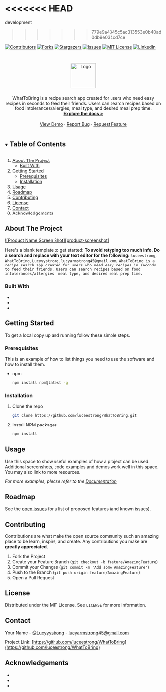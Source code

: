 <<<<<<< HEAD
=======
 development
>>>>>>> 779e9a4345c5ac313553e0b40ad0db9e034cd7ce

[![Contributors][contributors-shield]][contributors-url]
[![Forks][forks-shield]][forks-url]
[![Stargazers][stars-shield]][stars-url]
[![Issues][issues-shield]][issues-url]
[![MIT License][license-shield]][license-url]
[![LinkedIn][linkedin-shield]][linkedin-url]



<!-- PROJECT LOGO -->
<br />
<p align="center">
  <a href="https://github.com/luceestrong/WhatToBring">
    <img src="images/logo.png" alt="Logo" width="80" height="80">
  </a>

  <h3 align="center"></h3>

  <p align="center">
    WhatToBring is a recipe search app created for users who need easy recipes in seconds to feed their friends. Users can search recipes based on food intolerances/allergies, meal type, and desired meal prep time.
    <br />
    <a href="https://github.com/luceestrong/WhatToBring"><strong>Explore the docs »</strong></a>
    <br />
    <br />
    <a href="https://github.com/luceestrong/WhatToBring">View Demo</a>
    ·
    <a href="https://github.com/luceestrong/WhatToBring/issues">Report Bug</a>
    ·
    <a href="https://github.com/luceestrong/WhatToBring/issues">Request Feature</a>
  </p>
</p>



<!-- TABLE OF CONTENTS -->
<details open="open">
  <summary><h2 style="display: inline-block">Table of Contents</h2></summary>
  <ol>
    <li>
      <a href="#about-the-project">About The Project</a>
      <ul>
        <li><a href="#built-with">Built With</a></li>
      </ul>
    </li>
    <li>
      <a href="#getting-started">Getting Started</a>
      <ul>
        <li><a href="#prerequisites">Prerequisites</a></li>
        <li><a href="#installation">Installation</a></li>
      </ul>
    </li>
    <li><a href="#usage">Usage</a></li>
    <li><a href="#roadmap">Roadmap</a></li>
    <li><a href="#contributing">Contributing</a></li>
    <li><a href="#license">License</a></li>
    <li><a href="#contact">Contact</a></li>
    <li><a href="#acknowledgements">Acknowledgements</a></li>
  </ol>
</details>



<!-- ABOUT THE PROJECT -->
## About The Project

[![Product Name Screen Shot][product-screenshot]](https://example.com)

Here's a blank template to get started:
**To avoid retyping too much info. Do a search and replace with your text editor for the following:**
`luceestrong`, `WhatToBring`, `Lucyyystrong`, `lucyarmstrong45@gmail.com`, `WhatToBring is a recipe search app created for users who need easy recipes in seconds to feed their friends. Users can search recipes based on food intolerances/allergies, meal type, and desired meal prep time.   `


### Built With

* []()
* []()
* []()



<!-- GETTING STARTED -->
## Getting Started

To get a local copy up and running follow these simple steps.

### Prerequisites

This is an example of how to list things you need to use the software and how to install them.
* npm
  ```sh
  npm install npm@latest -g
  ```

### Installation

1. Clone the repo
   ```sh
   git clone https://github.com/luceestrong/WhatToBring.git
   ```
2. Install NPM packages
   ```sh
   npm install
   ```



<!-- USAGE EXAMPLES -->
## Usage

Use this space to show useful examples of how a project can be used. Additional screenshots, code examples and demos work well in this space. You may also link to more resources.

_For more examples, please refer to the [Documentation](https://example.com)_



<!-- ROADMAP -->
## Roadmap

See the [open issues](https://github.com/luceestrong/WhatToBring/issues) for a list of proposed features (and known issues).



<!-- CONTRIBUTING -->
## Contributing

Contributions are what make the open source community such an amazing place to be learn, inspire, and create. Any contributions you make are **greatly appreciated**.

1. Fork the Project
2. Create your Feature Branch (`git checkout -b feature/AmazingFeature`)
3. Commit your Changes (`git commit -m 'Add some AmazingFeature'`)
4. Push to the Branch (`git push origin feature/AmazingFeature`)
5. Open a Pull Request



<!-- LICENSE -->
## License

Distributed under the MIT License. See `LICENSE` for more information.



<!-- CONTACT -->
## Contact

Your Name - [@Lucyyystrong](https://twitter.com/Lucyyystrong) - lucyarmstrong45@gmail.com

Project Link: [https://github.com/luceestrong/WhatToBring](https://github.com/luceestrong/WhatToBring)



<!-- ACKNOWLEDGEMENTS -->
## Acknowledgements

* []()
* []()
* []()





<!-- MARKDOWN LINKS & IMAGES -->
<!-- https://www.markdownguide.org/basic-syntax/#reference-style-links -->
[contributors-shield]: https://img.shields.io/github/contributors/luceestrong/repo.svg?style=for-the-badge
[contributors-url]: https://github.com/luceestrong/repo/graphs/contributors
[forks-shield]: https://img.shields.io/github/forks/luceestrong/repo.svg?style=for-the-badge
[forks-url]: https://github.com/luceestrong/repo/network/members
[stars-shield]: https://img.shields.io/github/stars/luceestrong/repo.svg?style=for-the-badge
[stars-url]: https://github.com/luceestrong/repo/stargazers
[issues-shield]: https://img.shields.io/github/issues/luceestrong/repo.svg?style=for-the-badge
[issues-url]: https://github.com/luceestrong/repo/issues
[license-shield]: https://img.shields.io/github/license/luceestrong/repo.svg?style=for-the-badge
[license-url]: https://github.com/luceestrong/repo/blob/master/LICENSE.txt
[linkedin-shield]: https://img.shields.io/badge/-LinkedIn-black.svg?style=for-the-badge&logo=linkedin&colorB=555
[linkedin-url]: https://linkedin.com/in/luceestrong
